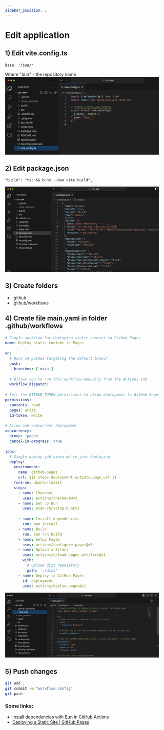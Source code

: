 ```yaml
---
sidebar_position: 5
---
```


# Edit application

## 1) Edit vite.config.ts
```
base: '/bun/'
```
Where "bun" - the repository name
![](./img/vite-config.png)


## 2) Edit package.json
```
"build": "tsc && bunx --bun vite build",
```
![](./img/package-json.png)

## 3) Create folders 
* .github
* .github/workflows

## 4) Create file main.yaml in folder .github/workflows
```yaml
# Simple workflow for deploying static content to GitHub Pages
name: Deploy static content to Pages

on:
  # Runs on pushes targeting the default branch
  push:
    branches: ['main']

  # Allows you to run this workflow manually from the Actions tab
  workflow_dispatch:

# Sets the GITHUB_TOKEN permissions to allow deployment to GitHub Pages
permissions:
  contents: read
  pages: write
  id-token: write

# Allow one concurrent deployment
concurrency:
  group: 'pages'
  cancel-in-progress: true

jobs:
  # Single deploy job since we're just deploying
  deploy:
    environment:
      name: github-pages
      url: ${{ steps.deployment.outputs.page_url }}
    runs-on: ubuntu-latest
    steps:
      - name: Checkout
        uses: actions/checkout@v3
      - name: Set up Bun
        uses: oven-sh/setup-bun@v1
       
      - name: Install dependencies
        run: bun install
      - name: Build
        run: bun run build
      - name: Setup Pages
        uses: actions/configure-pages@v3
      - name: Upload artifact
        uses: actions/upload-pages-artifact@v1
        with:
          # Upload dist repository
          path: './dist'
      - name: Deploy to GitHub Pages
        id: deployment
        uses: actions/deploy-pages@v1
```
![](./img/workflows-main-yaml.png)

## 5) Push changes
```bash
git add .
git commit -m "workflow config"
git push
```

### Some links:

* [
Install dependencies with Bun in GitHub Actions](https://bun.sh/guides/install/cicd)
* [Deploying a Static Site | GitHub Pages](https://vitejs.dev/guide/static-deploy.html#github-pages)
